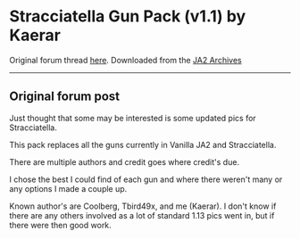 # Stracciatella Gun Pack (v1.1) by Kaerar

Original forum thread [here](http://thepit.ja-galaxy-forum.com/index.php?t=msg&th=15352&goto=225702&#msg_225702). Downloaded from the [JA2 Archives](https://storage.rcs-rds.ro/content/links/4729f8d6-f44b-42b7-aa3e-e0ddc6deead6/files/get/JA2%20Stracciatella%20Gun%20Pack%201.1.zip?path=%2FJA_2%2FStracciatella%2FMods%2FStracciatella_Gun_Pack%2FJA2%20Stracciatella%20Gun%20Pack%201.1.zip)


------

## Original forum post

Just thought that some may be interested is some updated pics for Stracciatella.

This pack replaces all the guns currently in Vanilla JA2 and Stracciatella. 

There are multiple authors and credit goes where credit's due. 

I chose the best I could find of each gun and where there weren't many or any options I made a couple up. 

Known author's are Coolberg, Tbird49x, and me (Kaerar). I don't know if there are any others involved as a lot of standard 1.13 pics went in, but if there were then good work.

